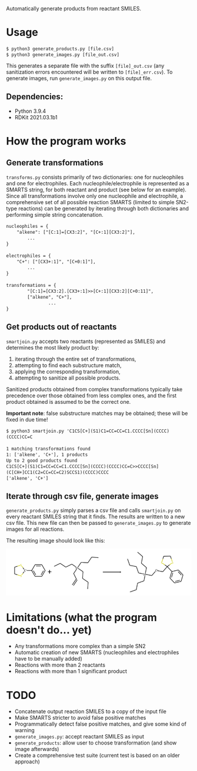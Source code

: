 Automatically generate products from reactant SMILES.

# Usage

```
$ python3 generate_products.py [file.csv]
$ python3 generate_images.py [file_out.csv]
```

This generates a separate file with the suffix `[file]_out.csv` (any
sanitization errors encountered will be written to `[file]_err.csv`). To
generate images, run `generate_images.py` on this output file.

## Dependencies:

- Python 3.9.4
- RDKit 2021.03.1b1

# How the program works

## Generate transformations

`transforms.py` consists primarily of two dictionaries: one for nucleophiles
and one for electrophiles. Each nucleophile/electrophile is represented as a
SMARTS string, for both reactant and product (see below for an example). Since
all transformations involve only one nucleophile and electrophile, a
comprehensive set of all possible reaction SMARTS (limited to simple SN2-type
reactions) can be generated by iterating through both dictionaries and
performing simple string concatenation.

```
nucleophiles = {
    "alkene": ["[C:1]=[CX3:2]", "[C+:1][CX3:2]"],
		...
}

electrophiles = {
    "C+": ["[CX3+:1]", "[C+0:1]"],
		...
}

transformations = {
        "[C:1]=[CX3:2].[CX3+:1]>>[C+:1][CX3:2][C+0:11]",
        ["alkene", "C+"],
				...
}
```

## Get products out of reactants

`smartjoin.py` accepts two reactants (represented as SMILES) and determines the
most likely product by:

1. iterating through the entire set of transformations,
1. attempting to find each substructure match,
1. applying the corresponding transformation,
1. attempting to sanitize all possible products.

Sanitized products obtained from complex transformations typically take
precedence over those obtained from less complex ones, and the first product
obtained is assumed to be the correct one.

**Important note**: false substructure matches may be obtained; these will be
fixed in due time!

```
$ python3 smartjoin.py 'C1CS[C+](S1)C1=CC=CC=C1.CCCC[Sn](CCCC)(CCCC)CC=C

1 matching transformations found
1: ['alkene', 'C+'], 1 products
Up to 2 good products found
C1CS[C+](S1)C1=CC=CC=C1.CCCC[Sn](CCCC)(CCCC)CC=C>>CCCC[Sn](C[CH+]CC1(C2=CC=CC=C2)SCCS1)(CCCC)CCCC
['alkene', 'C+']
```

## Iterate through csv file, generate images

`generate_products.py` simply parses a csv file and calls `smartjoin.py` on
every reactant SMILES string that it finds. The results are written to a new
csv file. This new file can then be passed to `generate_images.py` to generate
images for all reactions.

The resulting image should look like this:

![](example.png)

# Limitations (what the program doesn't do... yet)

- Any transformations more complex than a simple SN2
- Automatic creation of new SMARTS (nucleophiles and electrophiles have to be manually added)
- Reactions with more than 2 reactants
- Reactions with more than 1 significant product

# TODO

- Concatenate output reaction SMILES to a copy of the input file
- Make SMARTS stricter to avoid false positive matches
- Programmatically detect false positive matches, and give some kind of warning
- `generate_images.py`: accept reactant SMILES as input
- `generate_products`: allow user to choose transformation (and show image afterwards)
- Create a comprehensive test suite (current test is based on an older approach)
